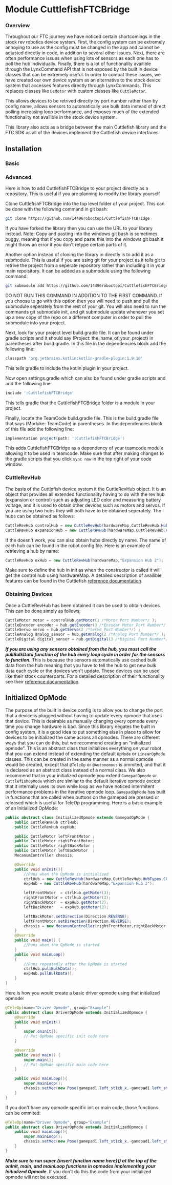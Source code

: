 # Module CuttlefishFTCBridge

### Overview
Throughout our FTC journey we have noticed certain shortcomings in the stock rev robotics device system. First, the config system can be extremely annoying to use as the config must be changed in the app and cannot be adjusted directly in code, in addition to several other issues. Next, there are often performance issues when using lots of sensors as each one has to poll the hub individually. Finally, there is a lot of functionality availible through the LynxCommand API that is not exposed by the built in device classes that can be extremely useful.
In order to combat these issues, we have created our own device system as an alternative to the stock device system that accesses features directly through LynxCommands.
This replaces classes like `DcMotor` with custom classes like `CuttleMotor`.

This allows devices to be retrived directly by port number rather than by config name, allows sensors to automatically use bulk data instead of direct polling increasing loop performance, and exposes much of the extended functionality not availible in the stock device system.

This library also acts as a bridge between the main Cuttlefish library and the FTC SDK as all of the devices implement the Cuttlefish device interfaces.

## Installation

### Basic

### Advanced
Here is how to add CuttlefishFTCBridge to your project directly as a repository. This is useful if you are planning to modify the library yourself

Clone CuttlefishFTCBridge into the top level folder of your project. This can be done with the following command in git bash:
```bash
git clone https://github.com/14496roboctopi/CuttlefishFTCBridge
```
If you have forked the library then you can use the URL to your library instead. Note: Copy and pasting into the windows git bash is sometimes buggy, meaning that if you copy and paste this into the windows git bash it might throw an error if you don't retype certain parts of it.

Another option instead of cloning the library in directly is to add it as a submodule. This is useful if you are using git for your project as it tells git to retrive the project from a seperate repository rather than including it in your main repoisitory. It can be added as a submodule using the following command:
```bash
git submodule add https://github.com/14496roboctopi/CuttlefishFTCBridge
```
DO NOT RUN THIS COMMAND IN ADDITION TO THE FIRST COMMAND. 
If you choose to go with this option then you will need to push and pull the submodule seperately from the rest of your git. You will also need to run the commands git submodule init, and git submodule update whenever you set up a new copy of the repo on a different computer in order to pull the submodule into your project.

Next, look for your project level build.gradle file. It can be found under gradle scripts and it should say (Project: the_name_of_your_project) in parentheses after build.gradle. In this file in the dependencies block add the following line:
```groovy
classpath 'org.jetbrains.kotlin:kotlin-gradle-plugin:1.9.10'
```
This tells gradle to include the kotlin plugin in your project.

Now open settings.gradle which can also be found under gradle scripts and add the following line:
```groovy
include ':CuttlefishFTCBridge'
```
This tells gradle that the CuttlefishFTCBridge folder is a module in your project.

Finally, locate the TeamCode build.gradle file. This is the build.gradle file that says (Moduke: TeamCode) in parentheses. In the dependencies block of this file add the following line:
```groovy
implementation project(path: ':CuttlefishFTCBridge')
```
This adds CuttlefishFTCBridge as a dependency of your teamcode module allowing it to be used in teamcode.
Make sure that after making changes to the gradle scripts that you click `sync now` in the top right of your code window.


### CuttleRevHub
The basis of the Cuttlefish device system it the CuttleRevHub object. It is an object that provides all extended functionality having to do with the rev hub (expansion or control) such as adjusting LED color and measuring battery voltage, and it is used to obtain other devices such as motors and servos. If you are using two hubs they will both have to be obtained seperately. The hubs can be obtained as follows:
```java
CuttleRevHub controlHub = new CuttleRevHub(hardwareMap,CuttleRevHub.HubTypes.CONTROL_HUB);
CuttleRevHub expansionHub = new CuttleRevHub(hardwareMap,CuttleRevHub.HubTypes.EXPANSION_HUB);
```
If the doesn't work, you can also obtain hubs directly by name. The name of each hub can be found in the robot config file. Here is an example of retrieving a hub by name:
```java
CuttleRevHub exHub = new CuttleRevHub(hardwareMap,"Expansion Hub 2");
```
Make sure to define the hub in init as when the constructor is called it will get the control hub using hardwareMap.
A detailed description of availible features can be found in the Cuttlefish <a href="/CuttlefishFTCBridge/com.roboctopi.cuttlefishftcbridge.devices/-cuttle-rev-hub/index.html">reference documentation</a>. 

### Obtaining Devices
Once a CuttleRevHub has been obtained it can be used to obtain devices. This can be done simply as follows:
```java
CuttleMotor motor = controlHub.getMotor(1 /*Motor Port Number*/ );
CuttleEncoder encoder = hub.getEncoder(3 /*Encoder Motor Port Number*/, 512 /*Counter Per Revolution*/ );
CuttleServo servo = hub.getServo(2 /*Servo Port Number*/) ;
CuttleAnalog analog_sensor = hub.getAnalog(2 /*Analog Port Number*/ );
CuttleDigital digital_sensor = hub.getDigital(3 /*Digital Port Number*/ );
```
***If you are using any sensors obtained from the hub, you must call the pullBulkData function of the hub every loop cycle in order for the sensors to function.*** This is because the sensors automatically use cached bulk data from the hub meaning that you have to tell the hub to get new bulk data each cycle or the devices won't update.
These devices can be used like their stock counterparts. For a detailed description of their functionality see their <a href="/CuttlefishFTCBridge/com.roboctopi.cuttlefishftcbridge.devices/index.html">reference documentation</a>.

<h2 id = "initialized-opmode">Initialized OpMode</h2>

The purpose of the built in device config is to allow you to change the port that a device is plugged without having to update every opmode that uses that device. This is desirable as manually changing every opmode every time you change hardware is bad. Since this library negates the built in config system, it is a good idea to put something else in place to allow for devices to be initialized the same across all opmodes. There are different ways that you can do this, but we recommend creating an "initialized opmode". This is an abstract class that initializes everything on your robot that you can extend instead of extending the default `OpMode` or `LinearOpMode` classes. This can be created in the same manner as a normal opmode would be created, except that `@TeleOp` or `@Autonomous` is ommited, and that it is declared as an abstract class instead of a normal class. We also recommend that in your initialized opmode you extend `GamepadOpmode` or `CuttlefishOpMode` which are similar to the default iterative opmode except that it internally uses its own while loop as we have noticed intermitent performance problems in the iterative opmode loop. `GamepadOpMode` has built in functions that are called when buttons on the gamepad are pressed or released which is useful for TeleOp programming. Here is a basic example of an Initialized OpMode:
```java
public abstract class InitializedOpmode extends GamepadOpMode {
    public CuttleRevHub ctrlHub;
    public CuttleRevHub expHub;

    public CuttleMotor leftFrontMotor ;
    public CuttleMotor rightFrontMotor;
    public CuttleMotor rightBackMotor ;
    public CuttleMotor leftBackMotor  ;
    MecanumController chassis;

    @Override
    public void onInit(){
        //Runs when the OpMode is initialized
        ctrlHub = new CuttleRevHub(hardwareMap,CuttleRevHub.HubTypes.CONTROL_HUB);
        expHub = new CuttleRevHub(hardwareMap,"Expansion Hub 2");

        leftFrontMotor  = ctrlHub.getMotor(3);
        rightFrontMotor = ctrlHub.getMotor(2);
        rightBackMotor  = expHub.getMotor(2);
        leftBackMotor   = expHub.getMotor(3);

        leftBackMotor.setDirection(Direction.REVERSE);
        leftFrontMotor.setDirection(Direction.REVERSE);
        chassis = new MecanumController(rightFrontMotor,rightBackMotor,leftFrontMotor,leftBackMotor);
    }
    @Override
    public void main() {
        //Runs when the OpMode is started
    }
    public void mainLoop()
    {
        //Runs repeatedly after the OpMode is started
        ctrlHub.pullBulkData();
        expHub.pullBulkData();
    }
}
```
Here is how you would create a basic driver opmode using that initialized opmode:
```java
@TeleOp(name="Driver Opmode", group="Example")
public abstract class DriverOpMode extends InitializedOpmode {
    @Override
    public void onInit()
    {
        super.onInit();
        // Put OpMode specific init code here
    }

    @Override
    public void main() {
        super.main();
        // Put OpMode specific main code here
    }

    public void mainLoop(){
        super.mainLoop();
        chassis.setVec(new Pose(gamepad1.left_stick_x,-gamepad1.left_stick_y,-gamepad1.right_stick_x));
    }
}
```
If you don't have any opmode specific init or main code, those functions can be ommited:
```java
@TeleOp(name="Driver Opmode", group="Example")
public abstract class DriverOpMode extends InitializedOpmode {
    public void mainLoop(){
        super.mainLoop();
        chassis.setVec(new Pose(gamepad1.left_stick_x,-gamepad1.left_stick_y,-gamepad1.right_stick_x));
    }
}
```

***Make sure to run super.{insert function name here}() at the top of the onInit, main, and mainLoop functions in opmodes implementing your Initialized Opmode***. If you don't do this the code from your initialized opmode will not be executed.